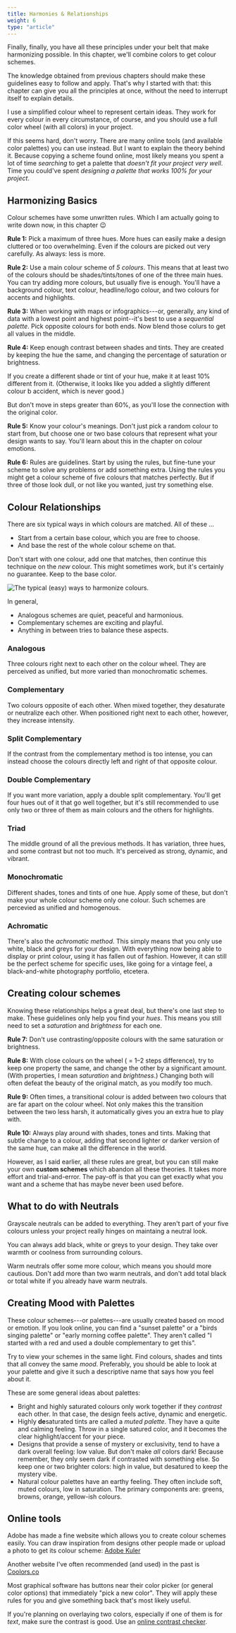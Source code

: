 ```yaml
---
title: Harmonies & Relationships
weight: 6
type: "article"
---
```


Finally, finally, you have all these principles under your belt that make harmonizing possible. In this chapter, we'll combine colors to get colour schemes.

The knowledge obtained from previous chapters should make these guidelines easy to follow and apply. That's why I started with that: this chapter can give you all the principles at once, without the need to interrupt itself to explain details.

I use a simplified colour wheel to represent certain ideas. They work for every colour in every circumstance, of course, and you should use a full color wheel (with all colors) in your project.

If this seems hard, don't worry. There are many online tools (and available color palettes) you can use instead. But I want to explain the theory behind it. Because copying a scheme found online, most likely means you spent a lot of time _searching_ to get a palette that _doesn't fit your project very well_. Time you could've spent _designing a palette that works 100% for your project_.

## Harmonizing Basics

Colour schemes have some unwritten rules. Which I am actually going to write down now, in this chapter 😉

**Rule 1:** Pick a maximum of three hues. More hues can easily make a design cluttered or too overwhelming. Even if the colours are picked out very carefully. As always: less is more.

**Rule 2:** Use a main colour scheme of *5 colours*. This means that at least two of the colours should be shades/tints/tones of one of the three main hues. You can try adding more colours, but usually five is enough. You'll have a background colour, text colour, headline/logo colour, and two colours for accents and highlights.

**Rule 3:** When working with maps or infographics---or, generally, any kind of data with a lowest point and highest point--it's best to use a *sequential palette*. Pick opposite colours for both ends. Now blend those colurs to get all values in the middle.

**Rule 4:** Keep enough contrast between shades and tints. They are created by keeping the hue the same, and changing the percentage of saturation or brightness. 

If you create a different shade or tint of your hue, make it at least 10% different from it. (Otherwise, it looks like you added a slightly different colour b accident, which is never good.) 

But don't move in steps greater than 60%, as you'll lose the connection with the original color.

**Rule 5:** Know your colour's meanings. Don't just pick a random colour to start from, but choose one or two base colours that represent what your design wants to say. You'll learn about this in the chapter on colour emotions.

**Rule 6:** Rules are guidelines. Start by using the rules, but fine-tune your scheme to solve any problems or add something extra. Using the rules you might get a colour scheme of five colours that matches perfectly. But if three of those look dull, or not like you wanted, just try something else.

## Colour Relationships

There are six typical ways in which colours are matched. All of these ...

* Start from a certain base colour, which you are free to choose.
* And base the rest of the whole colour scheme on that.

Don't start with one colour, add one that matches, then continue this technique on the _new_ colour. This might sometimes work, but it's certainly no guarantee. Keep to the base color.

![The typical (easy) ways to harmonize colours.](ColourRelationshipsHarmonies.webp)

In general,

* Analogous schemes are quiet, peaceful and harmonious. 
* Complementary schemes are exciting and playful. 
* Anything in between tries to balance these aspects.

### Analogous

Three colours right next to each other on the colour wheel. They are perceived as unified, but more varied than monochromatic schemes.

### Complementary

Two colours opposite of each other. When mixed together, they desaturate or neutralize each other. When positioned right next to each other, however, they increase intensity.

### Split Complementary

If the contrast from the complementary method is too intense, you can instead choose the colours directly left and right of that opposite colour.

### Double Complementary

If you want more variation, apply a double split complementary. You'll get four hues out of it that go well together, but it's still recommended to use only two or three of them as main colours and the others for highlights.

### Triad

The middle ground of all the previous methods. It has variation, three hues, and some contrast but not too much. It's perceived as strong, dynamic, and vibrant.

### Monochromatic

Different shades, tones and tints of one hue. Apply some of these, but don't make your whole colour scheme only one colour. Such schemes are percevied as unified and homogenous.

### Achromatic

There's also the *achromatic method*. This simply means that you only use white, black and greys for your design. With everything now being able to display or print colour, using it has fallen out of fashion. However, it can still be the perfect scheme for specific uses, like going for a vintage feel, a black-and-white photography portfolio, etcetera.

## Creating colour schemes

Knowing these relationships helps a great deal, but there's one last step to make. These guidelines only help you find your *hues*. This means you still need to set a *saturation* and *brightness* for each one.

**Rule 7:** Don't use contrasting/opposite colours with the same saturation or brightness.

**Rule 8:** With close colours on the wheel ( = 1&ndash;2 steps difference), try to keep one property the same, and change the other by a significant amount. (With properties, I mean *saturation* and *brightness*.) Changing both will often defeat the beauty of the original match, as you modify too much.

**Rule 9:** Often times, a transitional colour is added between two colours that are far apart on the colour wheel. Not only makes this the transition between the two less harsh, it automatically gives you an extra hue to play with.

**Rule 10:** Always play around with shades, tones and tints. Making that subtle change to a colour, adding that second lighter or darker version of the same hue, can make all the difference in the world.

However, as I said earlier, all these rules are great, but you can still make your own **custom schemes** which abandon all these theories. It takes more effort and trial-and-error. The pay-off is that you can get exactly what you want and a scheme that has maybe never been used before.

## What to do with Neutrals

Grayscale neutrals can be added to everything. They aren't part of your five colours unless your project really hinges on maintaing a neutral look.

You can always add black, white or greys to your design. They take over warmth or coolness from surrounding colours.

Warm neutrals offer some more colour, which means you should more cautious. Don't add more than two warm neutrals, and don't add total black or total white if you already have warm neutrals.

## Creating Mood with Palettes

These colour schemes---or palettes---are usually created based on mood or emotion. If you look online, you can find a "sunset palette" or a "birds singing palette" or "early morning coffee palette". They aren't called "I started with a red and used a double complementary to get this".

Try to view your schemes in the same light. Find colours, shades and tints that all convey the same _mood_. Preferably, you should be able to look at your palette and give it such a descriptive name that says how you feel about it.

These are some general ideas about palettes:

* Bright and highly saturated colours only work together if they _contrast_ each other. In that case, the design feels active, dynamic and energetic. 
* Highly **de**saturated tints are called a _muted palette_. They have a quite and calming feeling. Throw in a single satured color, and it becomes the clear highlight/accent for your piece.
* Designs that provide a sense of mystery or exclusivity, tend to have a dark overall feeling: low value. But don't make _all_ colors dark! Because remember, they only seem dark if contrasted with something else. So keep one or two brighter colors: high in value, but desatured to keep the mystery vibe.
* Natural colour palettes have an earthy feeling. They often include soft, muted colours, low in saturation. The primary components are: greens, browns, orange, yellow-ish colours.

## Online tools

Adobe has made a fine website which allows you to create colour schemes easily. You can draw inspiration from designs other people made or upload a photo to get its colour scheme: [Adobe Kuler](https://color.adobe.com/nl/)

Another website I've often recommended (and used) in the past is [Coolors.co](https://coolors.co)

Most graphical software has buttons near their color picker (or general color options) that immediately "pick a new color". They will apply these rules for you and give something back that's most likely useful.

If you're planning on overlaying two colors, especially if one of them is for _text_, make sure the contrast is good. Use an [online contrast checker](https://webaim.org/resources/contrastchecker/).